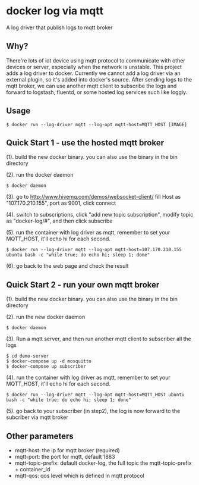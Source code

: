 # docker log via mqtt

A log driver that publish logs to mqtt broker


## Why?

There're lots of iot device using mqtt protocol to communicate with other devices or server, especially when the network is unstable. This project adds a log driver to docker. Currently we cannot add a log driver via an external plugin, so it's added into docker's source. After sending logs to the mqtt broker, we can use another mqtt client to subscribe the logs and forward to logstash, fluentd, or some hosted log services such like loggly.


## Usage

    $ docker run --log-driver mqtt --log-opt mqtt-host=MQTT_HOST [IMAGE]

## Quick Start 1 - use the hosted mqtt broker

(1). build the new docker binary. you can also use the binary in the bin directory

(2). run the docker daemon

    $ docker daemon

(3). go to http://www.hivemq.com/demos/websocket-client/ fill Host as "107.170.210.155", port as 9001, click connect

(4). switch to subscriptions, click "add new topic subscription", modify topic as "docker-log/#", and then click subscribe

(5). run the container with log driver as mqtt, remember to set your MQTT_HOST, it'll echo hi for each second.

    $ docker run --log-driver mqtt --log-opt mqtt-host=107.170.210.155 ubuntu bash -c "while true; do echo hi; sleep 1; done"

(6). go back to the web page and check the result


## Quick Start 2 - run your own mqtt broker

(1). build the new docker binary. you can also use the binary in the bin directory

(2). run the new docker daemon

    $ docker daemon

(3). Run a mqtt server, and then run another mqtt client to subscriber all the logs

    $ cd demo-server
    $ docker-compose up -d mosquitto
    $ docker-compose up subscriber

(4). run the container with log driver as mqtt, remember to set your MQTT_HOST, it'll echo hi for each second.

    $ docker run --log-driver mqtt --log-opt mqtt-host=MQTT_HOST ubuntu bash -c "while true; do echo hi; sleep 1; done"

(5). go back to your subscriber (in step2), the log is now forward to the subcriber via mqtt broker


## Other parameters

* mqtt-host: the ip for mqtt broker (required)
* mqtt-port: the port for mqtt, default 1883
* mqtt-topic-prefix: default docker-log, the full topic the mqtt-topic-prefix + container_id
* mqtt-qos: qos level which is defined in mqtt protocol

